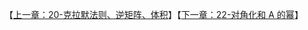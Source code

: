 

【[上一章：20-克拉默法则、逆矩阵、体积](../20-克拉默法则-逆矩阵-体积/20-克拉默法则-逆矩阵-体积.md)】【[下一章：22-对角化和 A 的幂](../22-对角化和A的幂/22-对角化和A的幂.md)】
